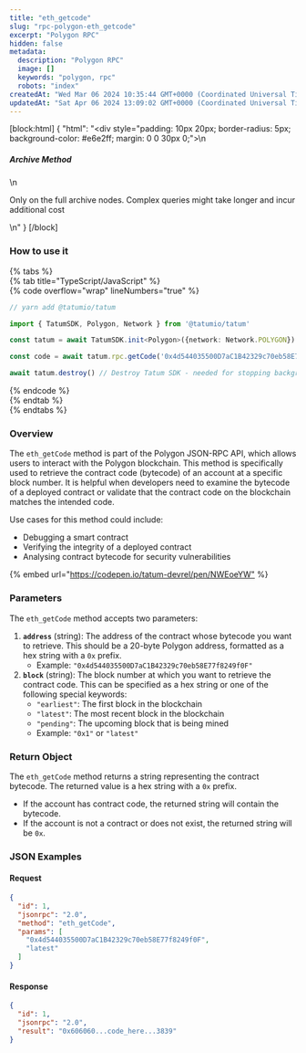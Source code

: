 ```yaml
---
title: "eth_getcode"
slug: "rpc-polygon-eth_getcode"
excerpt: "Polygon RPC"
hidden: false
metadata: 
  description: "Polygon RPC"
  image: []
  keywords: "polygon, rpc"
  robots: "index"
createdAt: "Wed Mar 06 2024 10:35:44 GMT+0000 (Coordinated Universal Time)"
updatedAt: "Sat Apr 06 2024 13:09:02 GMT+0000 (Coordinated Universal Time)"
---
```

[block:html]
{
  "html": "<div style=\"padding: 10px 20px; border-radius: 5px; background-color: #e6e2ff; margin: 0 0 30px 0;\">\n  <h5>Archive Method</h5>\n  <p>Only on the full archive nodes. Complex queries might take longer and incur additional cost</p>\n</div>"
}
[/block]


### How to use it

{% tabs %}  
{% tab title="TypeScript/JavaScript" %}  
{% code overflow="wrap" lineNumbers="true" %}

```typescript
// yarn add @tatumio/tatum

import { TatumSDK, Polygon, Network } from '@tatumio/tatum'

const tatum = await TatumSDK.init<Polygon>({network: Network.POLYGON})

const code = await tatum.rpc.getCode('0x4d544035500D7aC1B42329c70eb58E77f8249f0F')

await tatum.destroy() // Destroy Tatum SDK - needed for stopping background jobs
```

{% endcode %}  
{% endtab %}  
{% endtabs %}

### Overview

The `eth_getCode` method is part of the Polygon JSON-RPC API, which allows users to interact with the Polygon blockchain. This method is specifically used to retrieve the contract code (bytecode) of an account at a specific block number. It is helpful when developers need to examine the bytecode of a deployed contract or validate that the contract code on the blockchain matches the intended code.

Use cases for this method could include:

- Debugging a smart contract
- Verifying the integrity of a deployed contract
- Analysing contract bytecode for security vulnerabilities

{% embed url="<https://codepen.io/tatum-devrel/pen/NWEoeYW"> %}

### Parameters

The `eth_getCode` method accepts two parameters:

1. **`address`** (string): The address of the contract whose bytecode you want to retrieve. This should be a 20-byte Polygon address, formatted as a hex string with a `0x` prefix.
   - Example: `"0x4d544035500D7aC1B42329c70eb58E77f8249f0F"`
2. **`block`** (string): The block number at which you want to retrieve the contract code. This can be specified as a hex string or one of the following special keywords:
   - `"earliest"`: The first block in the blockchain
   - `"latest"`: The most recent block in the blockchain
   - `"pending"`: The upcoming block that is being mined
   - Example: `"0x1"` or `"latest"`

### Return Object

The `eth_getCode` method returns a string representing the contract bytecode. The returned value is a hex string with a `0x` prefix.

- If the account has contract code, the returned string will contain the bytecode.
- If the account is not a contract or does not exist, the returned string will be `0x`.

### JSON Examples

#### Request

```json
{
  "id": 1,
  "jsonrpc": "2.0",
  "method": "eth_getCode",
  "params": [
    "0x4d544035500D7aC1B42329c70eb58E77f8249f0F",
    "latest"
  ]
}
```

#### Response

```json
{
  "id": 1,
  "jsonrpc": "2.0",
  "result": "0x606060...code_here...3839"
}
```
